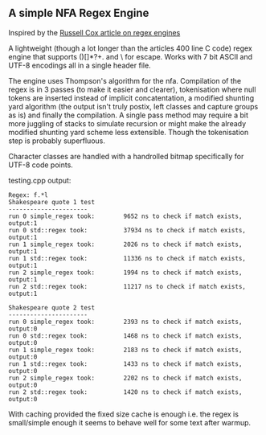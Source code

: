 ## A simple NFA Regex Engine 

Inspired by the [Russell Cox article on regex engines](https://swtch.com/~rsc/regexp/regexp1.html)

A lightweight (though a lot longer than the articles 400 line C code) regex engine that supports ()[]*?+. and \ for escape.
Works with 7 bit ASCII and UTF-8 encodings all in a single header file.

The engine uses Thompson's algorithm for the nfa.
Compilation of the regex is in 3 passes (to make it easier and clearer), tokenisation where null tokens are inserted instead of implicit concatentation, a modified shunting yard algorithm (the output isn't truly postix, left classes and capture groups as is) and finally the compilation. A single pass method may require a bit more juggling of stacks to simulate recursion or might make the already modified shunting yard scheme less extensible. Though the tokenisation step is probably superfluous.

Character classes are handled with a handrolled bitmap specifically for UTF-8 code points.

testing.cpp output:

```
Regex: f.*l 
Shakespeare quote 1 test
----------------------
run 0 simple_regex took:        9652 ns to check if match exists, output:1
run 0 std::regex took:          37934 ns to check if match exists, output:1
run 1 simple_regex took:        2026 ns to check if match exists, output:1
run 1 std::regex took:          11336 ns to check if match exists, output:1
run 2 simple_regex took:        1994 ns to check if match exists, output:1
run 2 std::regex took:          11217 ns to check if match exists, output:1

Shakespeare quote 2 test
----------------------
run 0 simple_regex took:        2393 ns to check if match exists, output:0
run 0 std::regex took:          1468 ns to check if match exists, output:0
run 1 simple_regex took:        2183 ns to check if match exists, output:0
run 1 std::regex took:          1433 ns to check if match exists, output:0
run 2 simple_regex took:        2202 ns to check if match exists, output:0
run 2 std::regex took:          1420 ns to check if match exists, output:0
```

With caching provided the fixed size cache is enough i.e. the regex is small/simple enough it seems to behave well for some text after warmup.
